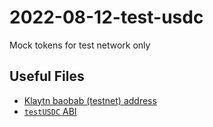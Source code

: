 # 2022-08-12-test-usdc

Mock tokens for test network only
## Useful Files

- [Klaytn baobab (testnet) address](./output/baobab.json)
- [`testUSDC` ABI](./abi/TestToken.json)
